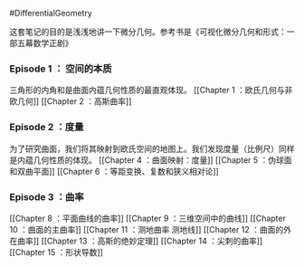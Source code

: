 #DifferentialGeometry

这套笔记的目的是浅浅地讲一下微分几何。参考书是《可视化微分几何和形式：一部五幕数学正剧》

### Episode 1 ： 空间的本质
三角形的内角和是曲面内蕴几何性质的最直观体现。
[[Chapter 1 ：欧氏几何与非欧几何]]
[[Chapter 2 ：高斯曲率]]

### Episode 2 ：度量
为了研究曲面，我们将其映射到欧氏空间的地图上。我们发现度量（比例尺）同样是内蕴几何性质的体现。
[[Chapter 4 ：曲面映射：度量]]
[[Chapter 5 ：伪球面和双曲平面]]
[[Chapter 6 ：等距变换、复数和狭义相对论]]

### Episode 3 ：曲率
[[Chapter 8 ：平面曲线的曲率]]
[[Chapter 9 ：三维空间中的曲线]]
[[Chapter 10 ：曲面的主曲率]]
[[Chapter 11 ：测地曲率 测地线]]
[[Chapter 12 ：曲面的外在曲率]]
[[Chapter 13 ：高斯的绝妙定理]]
[[Chapter 14 ：尖刺的曲率]]
[[Chapter 15 ：形状导数]]








